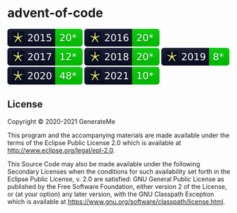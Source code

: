 # advent-of-code

![2015](./badges/img/2015.svg)
![2016](./badges/img/2016.svg)
![2017](./badges/img/2017.svg)
![2018](./badges/img/2018.svg)
![2019](./badges/img/2019.svg)
![2020](./badges/img/2020.svg)
![2021](./badges/img/2021.svg)

## License

Copyright © 2020-2021 GenerateMe

This program and the accompanying materials are made available under the
terms of the Eclipse Public License 2.0 which is available at
http://www.eclipse.org/legal/epl-2.0.

This Source Code may also be made available under the following Secondary
Licenses when the conditions for such availability set forth in the Eclipse
Public License, v. 2.0 are satisfied: GNU General Public License as published by
the Free Software Foundation, either version 2 of the License, or (at your
option) any later version, with the GNU Classpath Exception which is available
at https://www.gnu.org/software/classpath/license.html.
